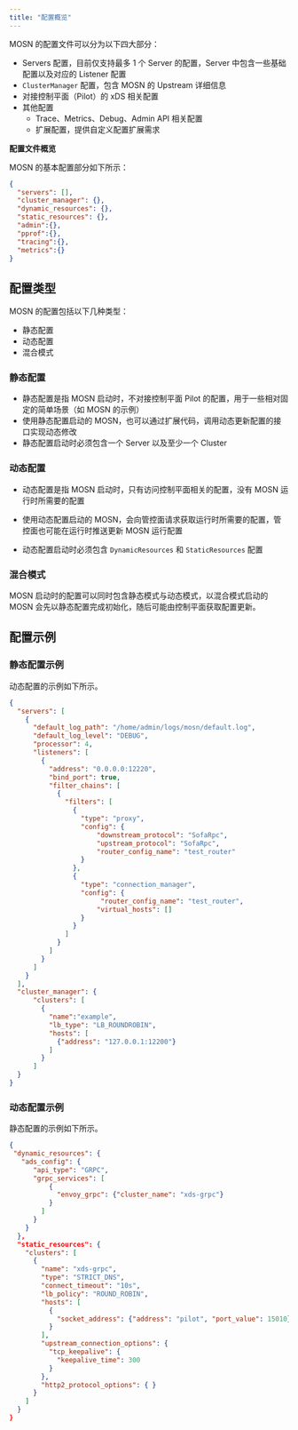 ```yaml
---
title: "配置概览"
---
```


MOSN 的配置文件可以分为以下四大部分：

- Servers 配置，目前仅支持最多 1 个 Server 的配置，Server 中包含一些基础配置以及对应的 Listener 配置
- `ClusterManager` 配置，包含 MOSN 的 Upstream 详细信息
- 对接控制平面（Pilot）的 xDS 相关配置
- 其他配置
  - Trace、Metrics、Debug、Admin API 相关配置
  - 扩展配置，提供自定义配置扩展需求

**配置文件概览**

MOSN 的基本配置部分如下所示：

```json
{
  "servers": [],
  "cluster_manager": {},
  "dynamic_resources": {},
  "static_resources": {},
  "admin":{},
  "pprof":{},
  "tracing":{},
  "metrics":{}
}
```

## 配置类型

MOSN 的配置包括以下几种类型：

- 静态配置
- 动态配置
- 混合模式

### 静态配置

- 静态配置是指 MOSN 启动时，不对接控制平面 Pilot 的配置，用于一些相对固定的简单场景（如 MOSN 的示例）
- 使用静态配置启动的 MOSN，也可以通过扩展代码，调用动态更新配置的接口实现动态修改
- 静态配置启动时必须包含一个 Server 以及至少一个 Cluster

### 动态配置

- 动态配置是指 MOSN 启动时，只有访问控制平面相关的配置，没有 MOSN 运行时所需要的配置

- 使用动态配置启动的 MOSN，会向管控面请求获取运行时所需要的配置，管控面也可能在运行时推送更新 MOSN 运行配置

- 动态配置启动时必须包含 `DynamicResources` 和 `StaticResources` 配置

### 混合模式

MOSN 启动时的配置可以同时包含静态模式与动态模式，以混合模式启动的 MOSN 会先以静态配置完成初始化，随后可能由控制平面获取配置更新。

## 配置示例

### 静态配置示例

动态配置的示例如下所示。

```json
{
  "servers": [
    {
      "default_log_path": "/home/admin/logs/mosn/default.log",
      "default_log_level": "DEBUG",
      "processor": 4,
      "listeners": [
        {
          "address": "0.0.0.0:12220",
          "bind_port": true,
          "filter_chains": [
            {
              "filters": [
                {
                  "type": "proxy",
                  "config": {
                      "downstream_protocol": "SofaRpc",
                      "upstream_protocol": "SofaRpc",
                      "router_config_name": "test_router"
                  }
                },
                {
                  "type": "connection_manager",
                  "config": {
                       "router_config_name": "test_router",
                      "virtual_hosts": []
                  }
                }
              ]
            }
          ]
        }
      ]
    }
  ],
  "cluster_manager": {
      "clusters": [
        {
          "name":"example",
          "lb_type": "LB_ROUNDROBIN",
          "hosts": [
            {"address": "127.0.0.1:12200"}
          ]
        }
      ]
  }
}
```

### 动态配置示例

静态配置的示例如下所示。

```json
{
 "dynamic_resources": {
   "ads_config": {
      "api_type": "GRPC",
      "grpc_services": [
          {
            "envoy_grpc": {"cluster_name": "xds-grpc"}
          }
        ]
      }
    }
  },
  "static_resources": {
    "clusters": [
      {
        "name": "xds-grpc",
        "type": "STRICT_DNS",
        "connect_timeout": "10s",
        "lb_policy": "ROUND_ROBIN",
        "hosts": [
          {
            "socket_address": {"address": "pilot", "port_value": 15010}
          }
        ],
        "upstream_connection_options": {
          "tcp_keepalive": {
            "keepalive_time": 300
          }
        },
        "http2_protocol_options": { }
      }
    ]
  }
}
```